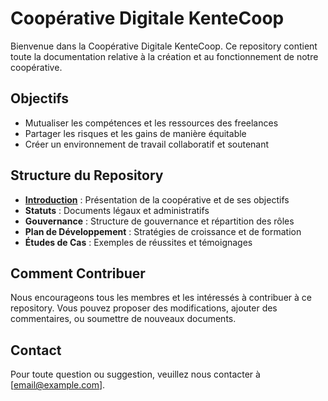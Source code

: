 # Coopérative Digitale KenteCoop

Bienvenue dans la Coopérative Digitale KenteCoop. Ce repository contient toute la documentation relative à la création et au fonctionnement de notre coopérative.

## Objectifs

- Mutualiser les compétences et les ressources des freelances
- Partager les risques et les gains de manière équitable
- Créer un environnement de travail collaboratif et soutenant

## Structure du Repository

- **[Introduction](docs/introduction.md)** : Présentation de la coopérative et de ses objectifs
- **Statuts** : Documents légaux et administratifs
- **Gouvernance** : Structure de gouvernance et répartition des rôles
- **Plan de Développement** : Stratégies de croissance et de formation
- **Études de Cas** : Exemples de réussites et témoignages

## Comment Contribuer

Nous encourageons tous les membres et les intéressés à contribuer à ce repository. Vous pouvez proposer des modifications, ajouter des commentaires, ou soumettre de nouveaux documents.

## Contact

Pour toute question ou suggestion, veuillez nous contacter à [email@example.com].
